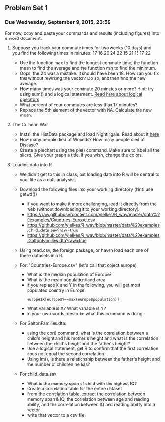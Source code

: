 ## Problem Set 1
### Due Wednesday, September 9, 2015, 23:59

For now, copy and paste your commands and results (including figures) into a word document.

1. Suppose you track your commute times for two weeks (10 days) and you find the following times in minutes: 17 16 20 24 22 15 21 15 17 22
	
	* Use the function max to find the longest commute time, the function mean to find the average and the function min to find the minimum.
	* Oops, the 24 was a mistake. It should have been 18. How can you fix this without rewriting the vector? Do so, and then find the new average.
	* How many times was your commute 20 minutes or more? Hint: try using sum() and a logical statement. [Read here about logical operators](http://www.statmethods.net/management/operators.html)
	* What percent of your commutes are less than 17 minutes? 
	* Replace the 5th element of the vector with NA. Calculate the new mean. 

2. The Crimean War
	
	* Install the HistData package and load Nightingale. Read about it [here](https://vincentarelbundock.github.io/Rdatasets/doc/HistData/Nightingale.html)
	* How many people died of Wounds? How many people died of Disease?
	* Create a piechart using the pie() command. Make sure to label all the slices. Give your graph a title. If you wish, change the colors. 
		
3. Loading data into R
	* We didn't get to this in class, but loading data into R will be central to your life as a data analysist. 
	* Download the following files into your working directory (hint: use getwd())
		* If you want to make it more challenging, read it directly from the web (without downloading it to your working directory).  
		* https://raw.githubusercontent.com/ylelkes/R_wav/master/data%20examples/Countries-Europe.csv
		* https://github.com/ylelkes/R_wav/blob/master/data%20examples/child_data.sav?raw=true
		* https://github.com/ylelkes/R_wav/blob/master/data%20examples/GaltonFamilies.dta?raw=true
	* Using read.csv, the foreign package, or haven load each one of these datasets into R.
	* For: "Countries-Europe.csv" (let's call that object europe)
		* What is the median population of Europe?
		* What is the mean population/land area
		* If you replace X and Y in the following, you will get most populated country in Europe:
			``` 
			europe$X[europe$Y==max(europe$population)]
			```
		* What variable is X? What variable is Y?
		* In your own words, describe what this command is doing..
	* For GaltonFamilies.dta:
		* using the cor() command, what is the correlation between a child's height and his mother's height and what is the correlation between the child's height and the father's height? 
		* Use a logical statement, get R to confirm that the first correlation does not equal the second correlation.
		* Using lm(), is there a relationship between the father's height and the number of children he has?
	
	* For child_data.sav
		* What is the memory span of child with the highest IQ?
		* Create a correlation table for the entire dataset
		* From the correlation table, extract the correlation between memory span & IQ, the correlation between age and reading ability, and the correlation between IQ and reading ability into a vector
		* write that vector to a csv file.
	

